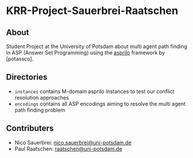 # KRR-Project-Sauerbrei-Raatschen

## About

Student Project at the University of Potsdam about multi agent path finding in ASP (Answer Set Programming) using the [asprilo](https://potassco.org/asprilo/) framework by [potassco].

## Directories

- `instances` contains M-domain asprilo instances to test our conflict resolution approaches 
- `encodings` contains all ASP encodings aiming to resolve the multi agent path finding problem

## Contributers

- Nico Sauerbrei: nico.sauerbrei@uni-potsdam.de
- Paul Raatschen: raatschen@uni-potsdam.de


